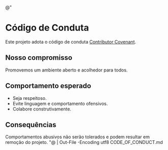 @"
# Código de Conduta

Este projeto adota o código de conduta [Contributor Covenant](https://www.contributor-covenant.org/).

## Nosso compromisso

Promovemos um ambiente aberto e acolhedor para todos.

## Comportamento esperado

- Seja respeitoso.
- Evite linguagem e comportamento ofensivos.
- Colabore construtivamente.

## Consequências

Comportamentos abusivos não serão tolerados e podem resultar em remoção do projeto.
"@ | Out-File -Encoding utf8 CODE_OF_CONDUCT.md
